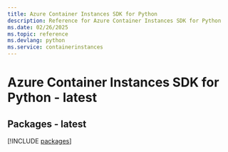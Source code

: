 ```yaml
---
title: Azure Container Instances SDK for Python
description: Reference for Azure Container Instances SDK for Python
ms.date: 02/26/2025
ms.topic: reference
ms.devlang: python
ms.service: containerinstances
---
```

# Azure Container Instances SDK for Python - latest
## Packages - latest
[!INCLUDE [packages](container-instances-index.md)]